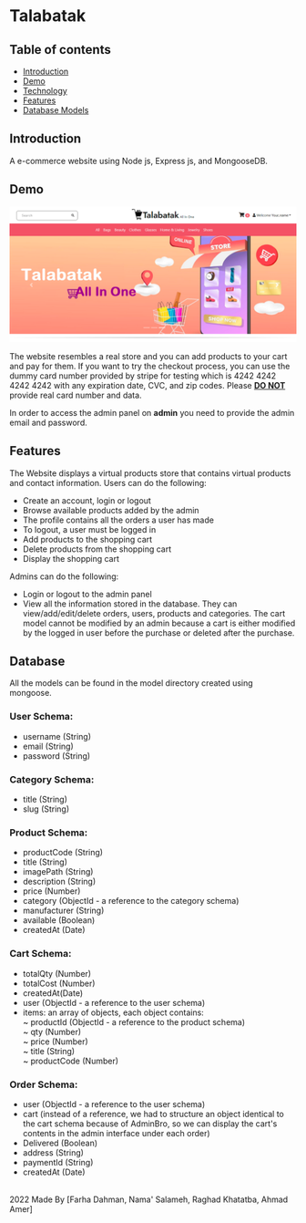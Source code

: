 # Talabatak

## Table of contents

- [Introduction](#introduction)
- [Demo](#demo)
- [Technology](#technology)
- [Features](#features)
- [Database Models](#database)

## Introduction

A e-commerce website using Node js, Express js, and MongooseDB.

## Demo

![screenshot](Screenshot.png)


The website resembles a real store and you can add products to your cart and pay for them. If you want to try the checkout process, you can use the dummy card number provided by stripe for testing which is 4242 4242 4242 4242 with any expiration date, CVC, and zip codes. Please <u><b>DO NOT</b></u> provide real card number and data.

In order to access the admin panel on <b>admin</b> you need to provide the admin email and password.

## Features

The Website displays a virtual products store that contains virtual products and contact information.
Users can do the following:

- Create an account, login or logout
- Browse available products added by the admin
- The profile contains all the orders a user has made
- To logout, a user must be logged in
- Add products to the shopping cart
- Delete products from the shopping cart
- Display the shopping cart


Admins can do the following:

- Login or logout to the admin panel
- View all the information stored in the database. They can view/add/edit/delete orders, users, products and categories. The cart model cannot be modified by an admin because a cart is either modified by the logged in user before the purchase or deleted after the purchase.

## Database

All the models can be found in the model directory created using mongoose.

### User Schema:

- username (String)
- email (String)
- password (String)

### Category Schema:

- title (String)
- slug (String)

### Product Schema:

- productCode (String)
- title (String)
- imagePath (String)
- description (String)
- price (Number)
- category (ObjectId - a reference to the category schema)
- manufacturer (String)
- available (Boolean)
- createdAt (Date)

### Cart Schema:

- totalQty (Number)
- totalCost (Number)
- createdAt(Date)
- user (ObjectId - a reference to the user schema)
- items: an array of objects, each object contains: <br>
  ~ productId (ObjectId - a reference to the product schema)<br>
  ~ qty (Number) <br>
  ~ price (Number) <br>
  ~ title (String) <br>
  ~ productCode (Number) <br>

### Order Schema:

- user (ObjectId - a reference to the user schema)
- cart (instead of a reference, we had to structure an object identical to the cart schema because of AdminBro, so we can display the cart's contents in the admin interface under each order)
- Delivered (Boolean)
- address (String)
- paymentId (String)
- createdAt (Date)

<br>
2022 Made By [Farha Dahman, Nama' Salameh, Raghad Khatatba, Ahmad Amer]
